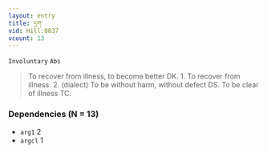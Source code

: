 ```yaml
---
layout: entry
title: དྲག་
vid: Hill:0837
vcount: 13
---
```

`Involuntary` `Abs`
> To recover from illness, to become better DK\.
 1\.
 To recover from illness\.
 2\.
 (dialect) To be without harm, without defect DS\.
 To be clear of illness TC\.

### Dependencies (N = 13)
* `arg1` 2
* `argcl` 1


